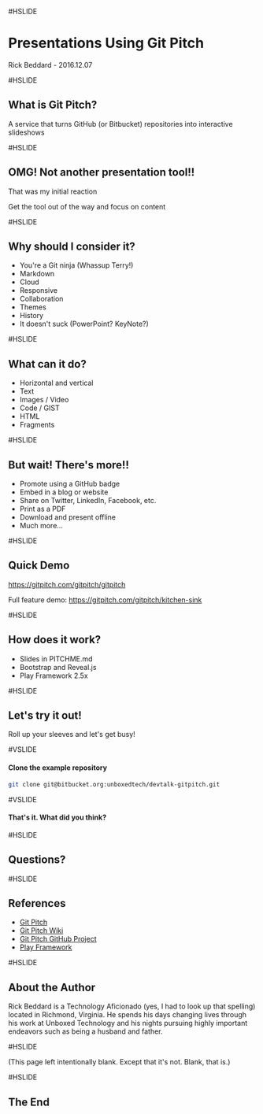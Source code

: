 #HSLIDE

# Presentations Using Git Pitch

Rick Beddard - 2016.12.07

#HSLIDE

## What is Git Pitch?

A service that turns GitHub (or Bitbucket) repositories into interactive slideshows

#HSLIDE

## OMG! Not another presentation tool!!
That was my initial reaction <!-- .element: class="fragment" -->

Get the tool out of the way and focus on content <!-- .element: class="fragment" -->

#HSLIDE

## Why should I consider it?
- You're a Git ninja (Whassup Terry!) <!-- .element: class="fragment" -->
- Markdown <!-- .element: class="fragment" -->
- Cloud <!-- .element: class="fragment" -->
- Responsive <!-- .element: class="fragment" -->
- Collaboration <!-- .element: class="fragment" -->
- Themes <!-- .element: class="fragment" -->
- History <!-- .element: class="fragment" -->
- It doesn't suck (PowerPoint? KeyNote?) <!-- .element: class="fragment" -->

#HSLIDE

## What can it do?

- Horizontal and vertical <!-- .element: class="fragment" -->
- Text <!-- .element: class="fragment" -->
- Images / Video <!-- .element: class="fragment" -->
- Code / GIST <!-- .element: class="fragment" -->
- HTML <!-- .element: class="fragment" -->
- Fragments <!-- .element: class="fragment" -->

#HSLIDE

## But wait! There's more!!

- Promote using a GitHub badge
- Embed in a blog or website
- Share on Twitter, LinkedIn, Facebook, etc.
- Print as a PDF
- Download and present offline
- Much more...

#HSLIDE

## Quick Demo
https://gitpitch.com/gitpitch/gitpitch

Full feature demo: https://gitpitch.com/gitpitch/kitchen-sink

#HSLIDE

## How does it work?

- Slides in PITCHME.md
- Bootstrap and Reveal.js
- Play Framework 2.5x

#HSLIDE

## Let's try it out!

Roll up your sleeves and let's get busy!

#VSLIDE

#### Clone the example repository

```bash
git clone git@bitbucket.org:unboxedtech/devtalk-gitpitch.git
```

#VSLIDE

#### That's it. What did you think?

#HSLIDE

## Questions?

#HSLIDE

## References

- [Git Pitch](http://www.gitpitch.com)
- [Git Pitch Wiki](https://github.com/gitpitch/gitpitch/wiki)
- [Git Pitch GitHub Project](https://github.com/gitpitch/gitpitch)
- [Play Framework](https://playframework.com/)

#HSLIDE

## About the Author

Rick Beddard is a Technology Aficionado (yes, I had to look up that spelling) located in Richmond, Virginia. He spends his days changing lives through his work at Unboxed Technology and his nights pursuing highly important endeavors such as being a husband and father.

#HSLIDE

(This page left intentionally blank. Except that it's not. Blank, that is.)

#HSLIDE

## The End
